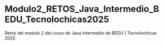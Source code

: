 # Modulo2_RETOS_Java_Intermedio_BEDU_Tecnolochicas2025
Retos del modulo 2 del curso de Java Intermedio de BEDU | Tecnolochicas 2025
